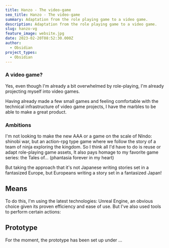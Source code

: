 ```yaml
---
title: Hanzo - The video-game
seo_title: Hanzo - The video-game
summary: Adaptation from the role playing game to a video game.
description: Adaptation from the role playing game to a video game.
slug: hanzo-vg
feature_image: website.jpg
date: 2023-02-20T08:52:30.000Z
author:
  - Obsidian
project_types:
  - Obsidian
---
```


### A video game?

Yes, even though I'm already a bit overwhelmed by role-playing, I'm already projecting myself into video games.

Having already made a few small games and feeling comfortable with the technical infrastructure of video game projects, I have the marbles to be able to make a great product.

### Ambitions

I'm not looking to make the new AAA or a game on the scale of NIndo: shinobi war, but an action-rpg type game where we follow the story of a team of ninja exploring the kingdom.
So I think all I'd have to do is reuse or adapt role-playing game assets,
It also pays homage to my favorite game series: the Tales of... (phantasia forever in my heart)

But taking the approach that it's not Japanese writing stories set in a fantasized Europe, but Europeans writing a story set in a fantasized Japan!

## Means

To do this, I'm using the latest technologies: Unreal Engine, an obvious choice given its proven efficiency and ease of use.
But I've also used tools to perform certain actions:

## Prototype

For the moment, the prototype has been set up under ...

